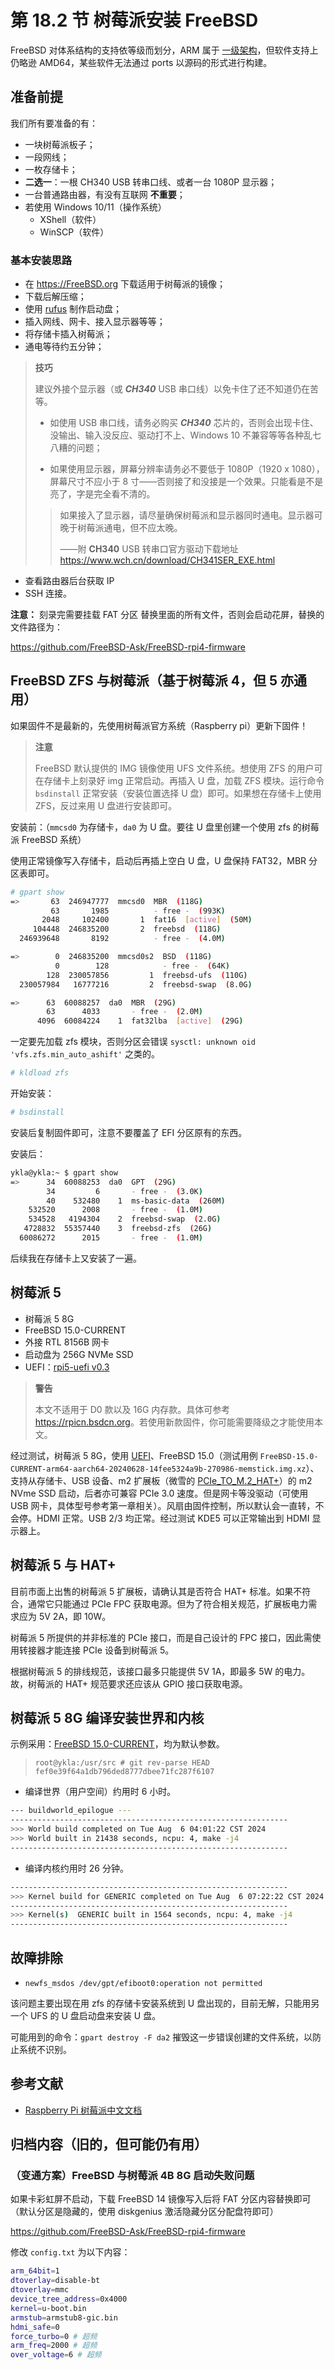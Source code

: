 # 第 18.2 节 树莓派安装 FreeBSD

FreeBSD 对体系结构的支持依等级而划分，ARM 属于 [一级架构](https://www.freebsd.org/platforms/)，但软件支持上仍略逊 AMD64，某些软件无法通过 ports 以源码的形式进行构建。


## 准备前提

我们所有要准备的有：

- 一块树莓派板子；
- 一段网线；
- 一枚存储卡；
- **二选一**：一根 CH340 USB 转串口线、或者一台 1080P 显示器；
- 一台普通路由器，有没有互联网 **不重要**；
- 若使用 Windows 10/11（操作系统）
  - XShell（软件）
  - WinSCP（软件）

### 基本安装思路

- 在 <https://FreeBSD.org> 下载适用于树莓派的镜像；
- 下载后解压缩；
- 使用 [rufus](https://rufus.ie/zh/) 制作启动盘；
- 插入网线、网卡、接入显示器等等；
- 将存储卡插入树莓派；
- 通电等待约五分钟；

>**技巧**
>
>建议外接个显示器（或 ***CH340*** USB 串口线）以免卡住了还不知道仍在苦等。
>
>- 如使用 USB 串口线，请务必购买 ***CH340*** 芯片的，否则会出现卡住、没输出、输入没反应、驱动打不上、Windows 10 不兼容等等各种乱七八糟的问题；
>
>- 如果使用显示器，屏幕分辨率请务必不要低于 1080P（1920 x 1080），屏幕尺寸不应小于 8 寸——否则接了和没接是一个效果。只能看是不是亮了，字是完全看不清的。
>
>>如果接入了显示器，请尽量确保树莓派和显示器同时通电。显示器可晚于树莓派通电，但不应太晚。
>>
>>——附 **CH340** USB 转串口官方驱动下载地址 <https://www.wch.cn/download/CH341SER_EXE.html>

- 查看路由器后台获取 IP
- SSH 连接。


**注意：** 刻录完需要挂载 FAT 分区 替换里面的所有文件，否则会启动花屏，替换的文件路径为：

<https://github.com/FreeBSD-Ask/FreeBSD-rpi4-firmware>

## FreeBSD ZFS 与树莓派（基于树莓派 4，但 5 亦通用）

如果固件不是最新的，先使用树莓派官方系统（Raspberry pi）更新下固件！

> **注意**
>
> FreeBSD 默认提供的 IMG 镜像使用 UFS 文件系统。想使用 ZFS 的用户可在存储卡上刻录好 img 正常启动。再插入 U 盘，加载 ZFS 模块。运行命令 `bsdinstall` 正常安装（安装位置选择 U 盘）即可。如果想在存储卡上使用 ZFS，反过来用 U 盘进行安装即可。

安装前：（`mmcsd0` 为存储卡，`da0` 为 U 盘。要往 U 盘里创建一个使用 zfs 的树莓派 FreeBSD 系统）

使用正常镜像写入存储卡，启动后再插上空白 U 盘，U 盘保持 FAT32，MBR 分区表即可。

```sh
# gpart show
=>       63  246947777  mmcsd0  MBR  (118G)
         63       1985          - free -  (993K)
       2048     102400       1  fat16  [active]  (50M)
     104448  246835200       2  freebsd  (118G)
  246939648       8192          - free -  (4.0M)

=>        0  246835200  mmcsd0s2  BSD  (118G)
          0        128            - free -  (64K)
        128  230057856         1  freebsd-ufs  (110G)
  230057984   16777216         2  freebsd-swap  (8.0G)

=>      63  60088257  da0  MBR  (29G)
        63      4033       - free -  (2.0M)
      4096  60084224    1  fat32lba  [active]  (29G)
```

一定要先加载 zfs 模块，否则分区会错误 `sysctl: unknown oid 'vfs.zfs.min_auto_ashift'` 之类的。

```sh
# kldload zfs
```

开始安装：

```sh
# bsdinstall
```

安装后复制固件即可，注意不要覆盖了 EFI 分区原有的东西。

安装后：

```sh
ykla@ykla:~ $ gpart show
=>      34  60088253  da0  GPT  (29G)
        34         6       - free -  (3.0K)
        40    532480    1  ms-basic-data  (260M)
    532520      2008       - free -  (1.0M)
    534528   4194304    2  freebsd-swap  (2.0G)
   4728832  55357440    3  freebsd-zfs  (26G)
  60086272      2015       - free -  (1.0M)
```

后续我在存储卡上又安装了一遍。

## 树莓派 5

- 树莓派 5 8G
- FreeBSD 15.0-CURRENT
- 外接 RTL 8156B 网卡
- 启动盘为 256G NVMe SSD
- UEFI：[rpi5-uefi v0.3](https://github.com/worproject/rpi5-uefi)



>**警告**
>
>本文不适用于 D0 款以及 16G 内存款。具体可参考 <https://rpicn.bsdcn.org>。若使用新款固件，你可能需要降级之才能使用本文。

经过测试，树莓派 5 8G，使用 [UEFI](https://github.com/worproject/rpi5-uefi)、FreeBSD 15.0（测试用例 `FreeBSD-15.0-CURRENT-arm64-aarch64-20240628-14fee5324a9b-270986-memstick.img.xz`）、支持从存储卡、USB 设备、m2 扩展板（微雪的 [PCIe_TO_M.2_HAT+](https://www.waveshare.net/wiki/PCIe_TO_M.2_HAT+)）的 m2 NVme SSD 启动，后者亦可兼容 PCIe 3.0 速度。但是网卡等没驱动（可使用 USB 网卡，具体型号参考第一章相关）。风扇由固件控制，所以默认会一直转，不会停。HDMI 正常。USB 2/3 均正常。经过测试 KDE5 可以正常输出到 HDMI 显示器上。


## 树莓派 5 与 HAT+

目前市面上出售的树莓派 5 扩展板，请确认其是否符合 HAT+ 标准。如果不符合，通常它只能通过 PCIe FPC 获取电源。但为了符合相关规范，扩展板电力需求应为 5V 2A，即 10W。

树莓派 5 所提供的并非标准的 PCIe 接口，而是自己设计的 FPC 接口，因此需使用转接器才能连接 PCIe 设备到树莓派 5。

根据树莓派 5 的排线规范，该接口最多只能提供 5V 1A，即最多 5W 的电力。故，树莓派的 HAT+ 规范要求还应该从 GPIO 接口获取电源。

## 树莓派 5 8G 编译安装世界和内核

示例采用：[FreeBSD 15.0-CURRENT](https://cgit.freebsd.org/src/commit/?id=fef0e39f64a1db796ded8777dbee71fc287f6107)，均为默认参数。

>```
>root@ykla:/usr/src # git rev-parse HEAD
>fef0e39f64a1db796ded8777dbee71fc287f6107
>```

- 编译世界（用户空间）约用时 6 小时。

```sh
--- buildworld_epilogue ---
--------------------------------------------------------------
>>> World build completed on Tue Aug  6 04:01:22 CST 2024
>>> World built in 21438 seconds, ncpu: 4, make -j4
--------------------------------------------------------------
```

- 编译内核约用时 26 分钟。

```sh
--------------------------------------------------------------
>>> Kernel build for GENERIC completed on Tue Aug  6 07:22:22 CST 2024
--------------------------------------------------------------
>>> Kernel(s)  GENERIC built in 1564 seconds, ncpu: 4, make -j4
--------------------------------------------------------------
```

## 故障排除

- `newfs_msdos /dev/gpt/efiboot0:operation not permitted`

该问题主要出现在用 zfs  的存储卡安装系统到 U 盘出现的，目前无解，只能用另一个 UFS 的 U 盘启动盘来安装 U 盘。

可能用到的命令：`gpart destroy -F da2` 摧毁这一步错误创建的文件系统，以防止系统不识别。

## 参考文献

- [Raspberry Pi 树莓派中文文档](https://rpicn.bsdcn.org)

## 归档内容（旧的，但可能仍有用）

### （变通方案）FreeBSD 与树莓派 4B 8G 启动失败问题

如果卡彩虹屏不启动，下载 FreeBSD 14 镜像写入后将 FAT 分区内容替换即可（默认分区是隐藏的，使用 diskgenius 激活隐藏分区分配盘符即可）

<https://github.com/FreeBSD-Ask/FreeBSD-rpi4-firmware>

修改 `config.txt` 为以下内容：

```sh
arm_64bit=1
dtoverlay=disable-bt
dtoverlay=mmc
device_tree_address=0x4000
kernel=u-boot.bin
armstub=armstub8-gic.bin
hdmi_safe=0
force_turbo=0 # 超频
arm_freq=2000 # 超频
over_voltage=6 # 超频
```
